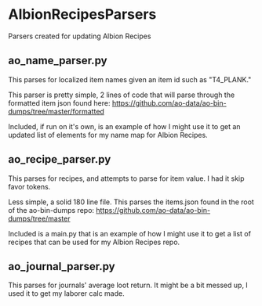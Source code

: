 # AlbionRecipesParsers
Parsers created for updating Albion Recipes

## ao_name_parser.py
This parses for localized item names given an item id such as "T4_PLANK."

This parser is pretty simple, 2 lines of code that will parse through the formatted item json found here: https://github.com/ao-data/ao-bin-dumps/tree/master/formatted

Included, if run on it's own, is an example of how I might use it to get an updated list of elements for my name map for Albion Recipes.


## ao_recipe_parser.py
This parses for recipes, and attempts to parse for item value. I had it skip favor tokens.

Less simple, a solid 180 line file. This parses the items.json found in the root of the ao-bin-dumps repo: https://github.com/ao-data/ao-bin-dumps/tree/master

Included is a main.py that is an example of how I might use it to get a list of recipes that can be used for my Albion Recipes repo.


## ao_journal_parser.py
This parses for journals' average loot return. It might be a bit messed up, I used it to get my laborer calc made.
